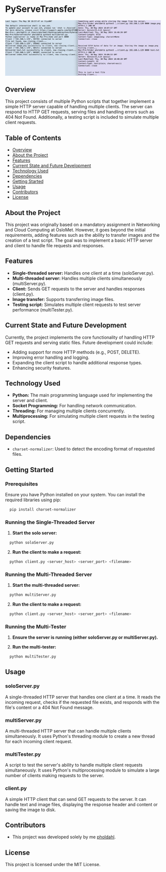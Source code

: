 # PyServeTransfer

![Project Logo](img/pyservetransfer_0001.png)

## Overview
This project consists of multiple Python scripts that together implement a simple HTTP server capable of handling multiple clients. 
The server can respond to HTTP GET requests, serving files and handling errors such as 404 Not Found. 
Additionally, a testing script is included to simulate multiple client requests.

## Table of Contents
- [Overview](#overview)
- [About the Project](#about-the-project)
- [Features](#features)
- [Current State and Future Development](#current-state-and-future-development)
- [Technology Used](#technology-used)
- [Dependencies](#dependencies)
- [Getting Started](#getting-started)
- [Usage](#usage)
- [Contributors](#contributors)
- [License](#license)

## About the Project
This project was originally based on a mandatory assignment in Networking and Cloud Computing at OsloMet. 
However, it goes beyond the initial requirements, adding features such as the ability to transfer images and the creation of a test script. 
The goal was to implement a basic HTTP server and client to handle file requests and responses.

## Features
- **Single-threaded server:** Handles one client at a time (soloServer.py).
- **Multi-threaded server:** Handles multiple clients simultaneously (multiServer.py).
- **Client:** Sends GET requests to the server and handles responses (client.py).
- **Image transfer:** Supports transferring image files.
- **Testing script:** Simulates multiple client requests to test server performance (multiTester.py).

## Current State and Future Development
Currently, the project implements the core functionality of handling HTTP GET requests and serving static files. 
Future development could include:
- Adding support for more HTTP methods (e.g., POST, DELETE).
- Improving error handling and logging.
- Expanding the client script to handle additional response types.
- Enhancing security features.

## Technology Used
- **Python:** The main programming language used for implementing the server and client.
- **Socket Programming:** For handling network communication.
- **Threading:** For managing multiple clients concurrently.
- **Multiprocessing:** For simulating multiple client requests in the testing script.

## Dependencies
- `charset-normalizer`: Used to detect the encoding format of requested files.

## Getting Started

### Prerequisites
Ensure you have Python installed on your system. You can install the required libraries using pip:
```sh
  pip install charset-normalizer
```
### Running the Single-Threaded Server

1. **Start the solo server:**
```sh
  python soloServer.py
```

2. **Run the client to make a request:**
```sh
  python client.py <server_host> <server_port> <filename>
```

### Running the Multi-Threaded Server

1. **Start the multi-threaded server:**
```sh
  python multiServer.py
```

2. **Run the client to make a request:**
```sh
  python client.py <server_host> <server_port> <filename>
```

### Running the Multi-Tester

1. **Ensure the server is running (either soloServer.py or multiServer.py).**

2. **Run the multi-tester:**
```sh
  python multiTester.py
```

## Usage

### soloServer.py

A single-threaded HTTP server that handles one client at a time. 
It reads the incoming request, checks if the requested file exists, and responds with the file's content or a 404 Not Found message.

### multiServer.py
A multi-threaded HTTP server that can handle multiple clients simultaneously. 
It uses Python's threading module to create a new thread for each incoming client request.

### multiTester.py
A script to test the server's ability to handle multiple client requests simultaneously. 
It uses Python's multiprocessing module to simulate a large number of clients making requests to the server.

### client.py
A simple HTTP client that can send GET requests to the server. 
It can handle text and image files, displaying the response header and content or saving the image to disk.

## Contributors
- This project was developed solely by me [pholdahl](https://github.com/pholdahl).

## License
This project is licensed under the MIT License.

